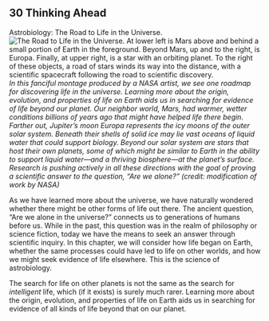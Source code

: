 ##  30 Thinking Ahead 

Astrobiology: The Road to Life in the Universe. ![The Road to Life in the Universe. At lower left is Mars above and behind a small portion of Earth in the foreground. Beyond Mars, up and to the right, is Europa. Finally, at upper right, is a star with an orbiting planet. To the right of these objects, a road of stars winds its way into the distance, with a scientific spacecraft following the road to scientific discovery.][1] _In this fanciful montage produced by a NASA artist, we see one roadmap for discovering life in the universe. Learning more about the origin, evolution, and properties of life on Earth aids us in searching for evidence of life beyond our planet. Our neighbor world, Mars, had warmer, wetter conditions billions of years ago that might have helped life there begin. Farther out, Jupiter’s moon Europa represents the icy moons of the outer solar system. Beneath their shells of solid ice may lie vast oceans of liquid water that could support biology. Beyond our solar system are stars that host their own planets, some of which might be similar to Earth in the ability to support liquid water—and a thriving biosphere—at the planet’s surface. Research is pushing actively in all these directions with the goal of proving a scientific answer to the question, “Are we alone?” (credit: modification of work by NASA)_

As we have learned more about the universe, we have naturally wondered whether there might be other forms of life out there. The ancient question, “Are we alone in the universe?” connects us to generations of humans before us. While in the past, this question was in the realm of philosophy or science fiction, today we have the means to seek an answer through scientific inquiry. In this chapter, we will consider how life began on Earth, whether the same processes could have led to life on other worlds, and how we might seek evidence of life elsewhere. This is the science of astrobiology.

The search for life on other planets is not the same as the search for _intelligent_ life, which (if it exists) is surely much rarer. Learning more about the origin, evolution, and properties of life on Earth aids us in searching for evidence of all kinds of life beyond that on our planet.

   [1]: https://cnx.org/resources/b9bd11a51d189891f624108c49bfa0581993be4d/OSC_Astro_30_00_Life.jpg

